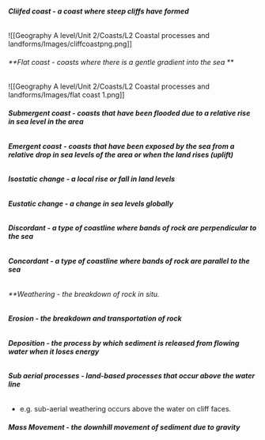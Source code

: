 ###### **Cliifed coast - a coast where steep cliffs have formed**
![[Geography A level/Unit 2/Coasts/L2 Coastal processes and landforms/Images/cliffcoastpng.png]]

###### **Flat coast - coasts where there is a gentle gradient into the sea ** 
![[Geography A level/Unit 2/Coasts/L2 Coastal processes and landforms/Images/flat coast 1.png]]

###### **Submergent coast - coasts that have been flooded due to a relative rise in sea level in the area**

###### **Emergent coast** **- coasts that have been exposed by the sea from a relative drop in sea levels of the area or when the land rises (uplift)**

###### **Isostatic change - a local rise or fall in land levels** 

###### **Eustatic change - a change in sea levels globally** 

###### **Discordant - a type of coastline where bands of rock are perpendicular to the sea** 

###### **Concordant - a type of coastline where bands of rock are parallel to the sea**

###### **Weathering - the breakdown of rock in situ.

###### **Erosion - the breakdown and transportation of rock**

###### **Deposition - the process by which sediment is released from flowing water when it loses energy** 
###### **Sub aerial processes - land-based processes that occur above the water line**
- e.g. sub-aerial weathering occurs above the water on cliff faces.
###### **Mass Movement - the downhill movement of sediment due to gravity**